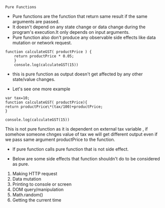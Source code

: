 `Pure Functions`

- Pure functions are the function that return same result if the same arguments are passed.
- It doesn't depend on any state change or data change during the program's execution.It only depends on input arguments.
- Pure function also don't produce any observable side effects like data mutation or network request.

```
function calculateGST( productPrice ) {
    return productPrice * 0.05;
    }
    console.log(calculateGST(15))

```

- this is pure function as output doesn't get affected by any other state/value changes.

- Let's see one more example

```
var tax=10;
function calculateGST( productPrice){
return productPrice\*(tax/100)+productPrice;
}

console.log(calculateGST(15))
```

This is not pure function as it is dependent on external tax variable , if somehow someone chnges value of tax we will get different output even if we pass same argument productPrice to the function.

- If pure function calls pure function that is not side effect.

- Below are some side effects that function shouldn't do to be considered as pure.

1. Making HTTP request
2. Data mutation
3. Printing to console or screen
4. DOM query/manipulation
5. Math.random()
6. Getting the current time
